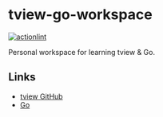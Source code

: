 # tview-go-workspace

[![actionlint](https://github.com/vpayno/tview-go-workspace/actions/workflows/gh-actions.yml/badge.svg?branch=main)](https://github.com/vpayno/tview-go-workspace/actions/workflows/gh-actions.yml)

Personal workspace for learning tview & Go.

## Links

- [tview GitHub](https://github.com/rivo/tview)
- [Go](https://www.go.dev/)
